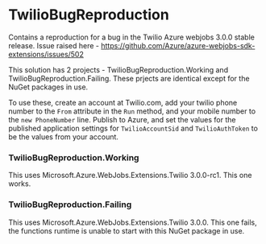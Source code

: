 # TwilioBugReproduction

Contains a reproduction for a bug in the Twilio Azure webjobs 3.0.0 stable release. Issue raised here - https://github.com/Azure/azure-webjobs-sdk-extensions/issues/502

This solution has 2 projects - TwilioBugReproduction.Working and TwilioBugReproduction.Failing. These prjects are identical except for the NuGet packages in use.

To use these, create an account at Twilio.com, add your twilio phone number to the `From` attribute in the `Run` method, and your mobile number to the `new PhoneNumber` line. Publish to Azure, and set the values for the published application settings for `TwilioAccountSid` and `TwilioAuthToken` to be the values from your account.

### TwilioBugReproduction.Working

This uses Microsoft.Azure.WebJobs.Extensions.Twilio 3.0.0-rc1. This one works.

### TwilioBugReproduction.Failing

This uses Microsoft.Azure.WebJobs.Extensions.Twilio 3.0.0. This one fails, the functions runtime is unable to start with this NuGet package in use.
